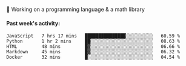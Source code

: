 
:large_blue_circle: Working on a programming language & a math library

#### Past week's activity:
<!--START_SECTION:waka-->
```text
JavaScript   7 hrs 17 mins   ███████████████░░░░░░░░░░   60.59 % 
Python       1 hr 2 mins     ██░░░░░░░░░░░░░░░░░░░░░░░   08.63 % 
HTML         48 mins         █▓░░░░░░░░░░░░░░░░░░░░░░░   06.66 % 
Markdown     45 mins         █▓░░░░░░░░░░░░░░░░░░░░░░░   06.32 % 
Docker       32 mins         █░░░░░░░░░░░░░░░░░░░░░░░░   04.54 % 
```
<!--END_SECTION:waka-->
